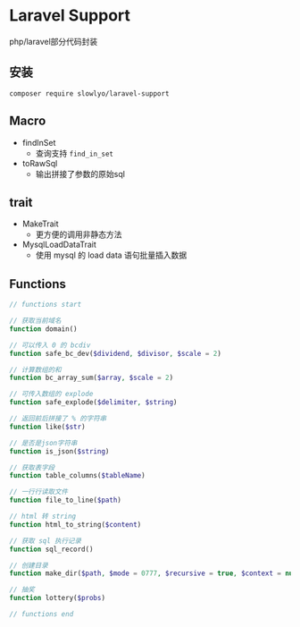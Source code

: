 # Laravel Support

php/laravel部分代码封装

## 安装

```shell
composer require slowlyo/laravel-support
```

## Macro

- findInSet
    - 查询支持 `find_in_set`
- toRawSql
    - 输出拼接了参数的原始sql

## trait

- MakeTrait
    - 更方便的调用非静态方法
- MysqlLoadDataTrait
    - 使用 mysql 的 load data 语句批量插入数据

## Functions

```php
// functions start

// 获取当前域名
function domain()

// 可以传入 0 的 bcdiv
function safe_bc_dev($dividend, $divisor, $scale = 2)

// 计算数组的和
function bc_array_sum($array, $scale = 2)

// 可传入数组的 explode
function safe_explode($delimiter, $string)

// 返回前后拼接了 % 的字符串
function like($str)

// 是否是json字符串
function is_json($string)

// 获取表字段
function table_columns($tableName)

// 一行行读取文件
function file_to_line($path)

// html 转 string
function html_to_string($content)

// 获取 sql 执行记录
function sql_record()

// 创建目录
function make_dir($path, $mode = 0777, $recursive = true, $context = null)

// 抽奖
function lottery($probs)

// functions end
```
